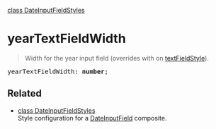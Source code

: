 [class DateInputFieldStyles](DateInputFieldStyles.md)

# yearTextFieldWidth

> Width for the year input field (overrides with on [textFieldStyle](DateInputFieldStyles_textFieldStyle.md)).

<pre class="docgen_signature">yearTextFieldWidth: <b>number</b>;</pre>

## Related

- [<!--{ref:class}-->class DateInputFieldStyles](DateInputFieldStyles.md) \
    Style configuration for a [DateInputField](DateInputField.md) composite.
